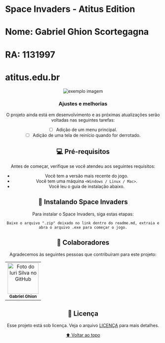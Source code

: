 # Space Invaders - Atitus Edition

 # Nome: Gabriel Ghion Scortegagna
 # RA: 1131997
 # atitus.edu.br

<center> <img src="https://img001.prntscr.com/file/img001/IBvVcjGwTXyf-IfV-YTWXA.png" alt="exemplo imagem"> <center/>

### Ajustes e melhorias

O projeto ainda está em desenvolvimento e as próximas atualizações serão voltadas nas seguintes tarefas:

- [ ] Adição de um menu principal.
- [ ] Adição de uma tela de reinício quando for derrotado.

## 💻 Pré-requisitos

Antes de começar, verifique se você atendeu aos seguintes requisitos:
* Você tem a versão mais recente do jogo.
* Você tem uma máquina `<Windows / Linux / Mac>`.
* Você leu o guia de instalação abaixo.

## 🚀 Instalando Space Invaders

Para instalar o Space Invaders, siga estas etapas:

```
Baixe o arquivo ".zip" deixado no link dentro do readme.md, extraia e abra o arquivo .exe para começar o jogo.
```

## 🤝 Colaboradores

Agradecemos às seguintes pessoas que contribuíram para este projeto:

<table>
  <tr>
    <td align="center">
      <a href="#">
        <img src="https://avatars.githubusercontent.com/u/83769003?v=4" width="100px;" alt="Foto do Iuri Silva no GitHub"/><br>
        <sub>
          <b>Gabriel Ghion</b>
        </sub>
      </a>
    </td>
</table>


## 📝 Licença

Esse projeto está sob licença. Veja o arquivo [LICENÇA](LICENSE.md) para mais detalhes.

[⬆ Voltar ao topo](#space-invaders)<br>
